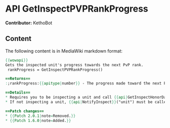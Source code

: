# API GetInspectPVPRankProgress

**Contributor:** KethoBot

## Content

The following content is in MediaWiki markdown format:

```mediawiki
{{wowapi}}
Gets the inspected unit's progress towards the next PvP rank.
 rankProgress = GetInspectPVPRankProgress()

==Returns==
:;rankProgress:{{apitype|number}} - The progress made toward the next PVP rank normalized between 0 and 1

==Details==
* Requires you to be inspecting a unit and call {{api|GetInspectHonorData}}() first before this api returns updated information.
* If not inspecting a unit, {{api|NotifyInspect}}("unit") must be called first.

==Patch changes==
* {{Patch 2.0.1|note=Removed.}}
* {{Patch 1.6.0|note=Added.}}
```